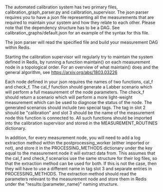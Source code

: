 The automated calibration system has two primary files,
calibration_graph_parser.py and calibration_supervisor.
The json parser requires you to have a json file representing
all the measurements that are required to maintain your system
and how they relate to each other. Please note that the dependency 
structure has to be a DAG. See calibration_graphs/default.json
for an example of the syntax for this file.

The json parser will read the specified file and build your
measurement DAG within Redis.

Starting the calibration supervisor will regularly try to maintain
the system defined in Redis, by running a function maintain() on
each measurement node in a topological order. For an overview of
what maintain() does and the general algorithm, see
https://arxiv.org/abs/1803.03226

Each node defined in your json requires the names of two functions,
cal_f and check_f. The cal_f function should generate a Labber scenario
which will perform a full measurement of the node parameters. The
check_f should return a scenario which will perform a more light-weight
measurement which can be used to diagnose the status of the node. The
generated scenarios should include two special tags. The tag in slot 2
should be "calibration" and slot 3 should be the name of the measurement
node this function is connected to.
All such functions should be imported into the calibration supervisor
and stored in the MEASUREMENT_ROUTINES dictionary.

In addition, for every measurement node, you will need to add a log
extraction method within the postprocessing_worker (either imported or not),
and store it in the PROCESSING_METHODS dictionary under the key equal
to the measurement node it will extract data from. This assumes that
the cal_f and check_f scenarios use the same structure for their log files,
so that the extraction method can be used for both. If this is not the case,
then they will have to use a different name in tag slot 3 and separate entries
in PROCESSING_METHODS. The extraction method should read the parameters relevant
to the measurement node and store them in Redis under the "results:{parameter_name}"
naming structure.
